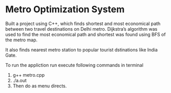 # Metro Optimization System

Built a project using C++, which finds shortest and most economical path between two travel destinations on Delhi metro. Dijkstra’s algorithm was used to find the most economical path and shortest was found using BFS of the metro map.

It also finds nearest metro station to popular tourist dstinations like India Gate.

To run the appliction run execute following commands in terminal 
  1. g++ metro.cpp
  2. ./a.out
  3. Then do as menu directs.
